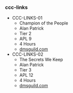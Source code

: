 ### ccc-links
* CCC-LINKS-01
    * Champion of the People
    * Alan Patrick
    * Tier 2
    * APL 9
    * 4 Hours
    * [dmsguild.com](http://www.dmsguild.com/product/218722/CCCLINKS01-Champion-of-the-People?affiliate_id=757342)
* CCC-LINKS-02
    * The Secrets We Keep
    * Alan Patrick
    * Tier 3
    * APL 12
    * 4 Hours
    * [dmsguild.com](http://www.dmsguild.com/product/218925/CCCLINKS02-The-Secrets-We-Keep?affiliate_id=757342)
